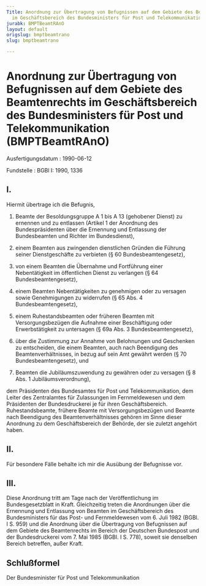 ```yaml
---
Title: Anordnung zur Übertragung von Befugnissen auf dem Gebiete des Beamtenrechts
  im Geschäftsbereich des Bundesministers für Post und Telekommunikation
jurabk: BMPTBeamtRAnO
layout: default
origslug: bmptbeamtrano
slug: bmptbeamtrano

---
```


# Anordnung zur Übertragung von Befugnissen auf dem Gebiete des Beamtenrechts im Geschäftsbereich des Bundesministers für Post und Telekommunikation (BMPTBeamtRAnO)

Ausfertigungsdatum
:   1990-06-12

Fundstelle
:   BGBl I: 1990, 1336



## I.

Hiermit übertrage ich die Befugnis,

1.  Beamte der Besoldungsgruppe A 1 bis A 13 (gehobener Dienst) zu ernennen und zu entlassen (Artikel 1 der Anordnung des Bundespräsidenten über die Ernennung und Entlassung der Bundesbeamten und Richter im Bundesdienst),


2.  einem Beamten aus zwingenden dienstlichen Gründen die Führung seiner Dienstgeschäfte zu verbieten (§ 60 Bundesbeamtengesetz),


3.  von einem Beamten die Übernahme und Fortführung einer Nebentätigkeit im öffentlichen Dienst zu verlangen (§ 64 Bundesbeamtengesetz),


4.  einem Beamten Nebentätigkeiten zu genehmigen oder zu versagen sowie Genehmigungen zu widerrufen (§ 65 Abs. 4 Bundesbeamtengesetz),


5.  einem Ruhestandsbeamten oder früheren Beamten mit Versorgungsbezügen die Aufnahme einer Beschäftigung oder Erwerbstätigkeit zu untersagen (§ 69a Abs. 3 Bundesbeamtengesetz),


6.  über die Zustimmung zur Annahme von Belohnungen und Geschenken zu entscheiden, die einem Beamten, auch nach Beendigung des Beamtenverhältnisses, in bezug auf sein Amt gewährt werden (§ 70 Bundesbeamtengesetz), und


7.  Beamten die Jubiläumszuwendung zu gewähren oder zu versagen (§ 8 Abs. 1 Jubiläumsverordnung),



dem Präsidenten des Bundesamtes für Post und Telekommunikation, dem Leiter des Zentralamtes für Zulassungen im Fernmeldewesen und dem Präsidenten der Bundesdruckerei je für ihren Geschäftsbereich. Ruhestandsbeamte, frühere Beamte mit Versorgungsbezügen und Beamte nach Beendigung des Beamtenverhältnisses gehören im Sinne dieser Anordnung zu dem Geschäftsbereich der Behörde, der sie zuletzt angehört haben.


## II.

Für besondere Fälle behalte ich mir die Ausübung der Befugnisse vor.


## III.

Diese Anordnung tritt am Tage nach der Veröffentlichung im Bundesgesetzblatt in Kraft. Gleichzeitig treten die Anordnungen über die Ernennung und Entlassung von Beamten im Geschäftsbereich des Bundesministers für das Post- und Fernmeldewesen vom 6. Juli 1982 (BGBl. I S. 959) und die Anordnung über die Übertragung von Befugnissen auf dem Gebiete des Beamtenrechts im Bereich der Deutschen Bundespost und der Bundesdruckerei vom 7. Mai 1985 (BGBl. I S. 778), soweit sie denselben Bereich betreffen, außer Kraft.


## Schlußformel

Der Bundesminister für Post und Telekommunikation

